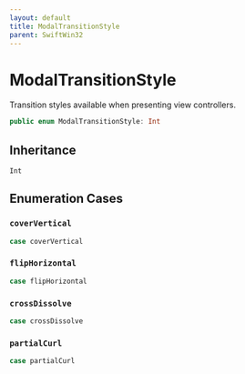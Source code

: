 ```yaml
---
layout: default
title: ModalTransitionStyle
parent: SwiftWin32
---
```

# ModalTransitionStyle

Transition styles available when presenting view controllers.

``` swift
public enum ModalTransitionStyle: Int 
```

## Inheritance

`Int`

## Enumeration Cases

### `coverVertical`

``` swift
case coverVertical
```

### `flipHorizontal`

``` swift
case flipHorizontal
```

### `crossDissolve`

``` swift
case crossDissolve
```

### `partialCurl`

``` swift
case partialCurl
```
